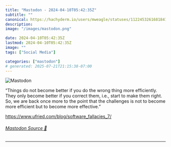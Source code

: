 ```yaml
---
title: "Mastodon - 2024-04-10T05:42:35Z"
subtitle: ""
canonical: https://hachyderm.io/users/mweagle/statuses/112245326168184101
description:
image: "/images/mastodon.png"

date: 2024-04-10T05:42:35Z
lastmod: 2024-04-10T05:42:35Z
image: ""
tags: ["Social Media"]

categories: ["mastodon"]
# generated: 2025-07-21T21:15:38-07:00
---
```

![Mastodon](/images/mastodon.png)

<p>“Things do not become better if you do the wrong thing more efficiently. They only become better if you correct them, i.e., start to make them right. So, we are back once more to the point that the challenges is not to become more efficient but to become more effective.”</p><p><a href="https://www.ufried.com/blog/software_fallacies_7/" target="_blank" rel="nofollow noopener noreferrer" translate="no"><span class="invisible">https://www.</span><span class="ellipsis">ufried.com/blog/software_falla</span><span class="invisible">cies_7/</span></a></p>


###### [Mastodon Source 🐘](https://hachyderm.io/@mweagle/112245326168184101)

___
